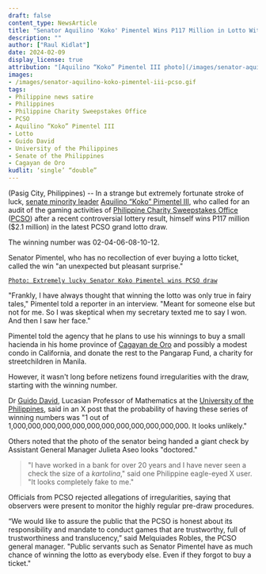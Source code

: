 ```yaml
---
draft: false
content_type: NewsArticle
title: "Senator Aquilino 'Koko' Pimentel Wins P117 Million in Lotto Without Buying a Ticket"
description: ""
author: ["Raul Kidlat"]
date: 2024-02-09
display_license: true
attribution: "[Aquilino “Koko” Pimentel III photo](/images/senator-aquilino-koko-pimentel-iii-pcso.gif) from [Wikimedia](https://commons.wikimedia.org/wiki/File:Koko_Pimentel.jpg) (Public Domain), PCSO promo graphic from [PCSO Facebook Page](https://www.facebook.com/photo.php?fbid=687231836922355&set=pb.100069066345193.-2207520000&type=3) (Public Domain)."
images:
- /images/senator-aquilino-koko-pimentel-iii-pcso.gif
tags:
- Philippine news satire
- Philippines
- Philippine Charity Sweepstakes Office
- PCSO
- Aquilino “Koko” Pimentel III
- Lotto
- Guido David
- University of the Philippines
- Senate of the Philippines
- Cagayan de Oro
kudlit: ‘single’ “double”
---
```

(Pasig City, Philippines) -- In a strange but extremely fortunate stroke of luck, [senate minority leader](/tags/senate-of-the-philippines/) [Aquilino “Koko” Pimentel III](/tags/aquilino-koko-pimentel-iii/), who called for an audit of the gaming activities of [Philippine Charity Sweepstakes Office](/tags/philippine-charity-sweepstakes-office/) ([PCSO](/tags/pcso/)) after a recent controversial lottery result, himself wins P117 million ($2.1 million) in the latest PCSO grand lotto draw.

The winning number was 02-04-06-08-10-12.

Senator Pimentel, who has no recollection of ever buying a lotto ticket, called the win "an unexpected but pleasant surprise."

[`Photo: Extremely lucky Senator Koko Pimentel wins PCSO draw`](/images/senator-aquilino-koko-pimentel-iii-pcso.gif)

"Frankly, I have always thought that winning the lotto was only true in fairy tales," Pimentel told a reporter in an interview.  "Meant for someone else but not for me. So I was skeptical when my secretary texted me to say I won. And then I saw her face."

Pimentel told the agency that he plans to use his winnings to buy a small hacienda in his home province of [Cagayan de Oro](/tags/cagayan-de-oro/) and possibly a modest condo in California, and donate the rest to the Pangarap Fund, a charity for streetchildren in Manila.

However, it wasn't long before netizens found irregularities with the draw, starting with the winning number.

Dr [Guido David](/tags/guido-david/), Lucasian Professor of Mathematics at the [University of the Philippines](/tags/university-of-the-philippines/), said in an X post that the probability of having these series of winning numbers was "1 out of 1,000,000,000,000,000,000,000,000,000,000,000,000. It looks unlikely."

Others noted that the photo of the senator being handed a giant check by Assistant General Manager Julieta Aseo looks "doctored."

>"I have worked in a bank for over 20 years and I have never seen a check the size of a *kartolina*," said one Philippine eagle-eyed X user. "It looks completely fake to me."

Officials from PCSO rejected allegations of irregularities, saying that observers were present to monitor the highly regular pre-draw procedures.

“We would like to assure the public that the PCSO is honest about its responsibility and mandate to conduct games that are trustworthy, full of trustworthiness and translucency,” said Melquiades Robles, the PCSO general manager. "Public servants such as Senator Pimentel have as much chance of winning the lotto as everybody else. Even if they forgot to buy a ticket."
